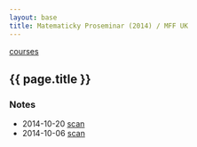 ```yaml
---
layout: base
title: Matematicky Proseminar (2014) / MFF UK
---
```


[courses](.)

## {{ page.title }}

### Notes

* 2014-10-20 [scan](http://notes.drive.ondrejsika.com/mff/2014/matematicky-proseminar/2014-10-20.pdf)
* 2014-10-06 [scan](http://notes.drive.ondrejsika.com/mff/2014/matematicky-proseminar/2014-10-06.pdf)

